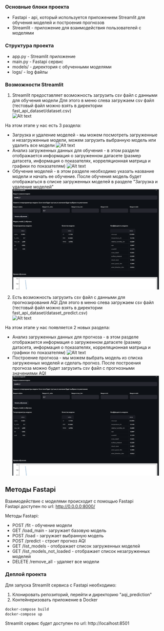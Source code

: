 ### Основные блоки проекта
* Fastapi - api, который используется приложением Streamlit для обучения моделей и построения прогнозов
* Streamlit - приложение для взаимодействия пользователей с моделями

### Структура проекта
* app.py - Streamlit приложение
* main.py - Fastapi сервис
* models/ - директория с обученными моделями
* logs/ - log файлы

### Возможности Streamlit
1. Streamlit предоставляет возможность загрузить csv файл с данными для обучения модели
Для этого в меню слева загружаем csv файл (тестовый файл можно взять в директории fast_api_dataset/dataset.csv)<br>
![Alt text](https://github.com/AI-YP-24-2-1/aqi_prediction/blob/main/images/load_train_data.png?raw=true)

На этом этапе у нас есть 3 раздела:
* Загрузка и удаление моделей - мы можем посмотреть загруженные и незагруженные модели, можем загрузить выбранную модель или удалить все модели
![Alt text](https://github.com/AI-YP-24-2-1/aqi_prediction/blob/main/images/loading_deleting_models.png?raw=true)
* Анализ загруженных данных для обучения - в этом разделе отображается информация о загруженном датасете (размер датасета, информация о показателях, корреляционная матрица и графики по показателям)
![Alt text](https://github.com/AI-YP-24-2-1/aqi_prediction/blob/main/images/train_data_analysis.png?raw=true)
* Обучение моделей - в этом разделе необходимо указать название модели и начать ее обучение. После обучения модель будет отображаться в списке загруженных моделей в разделе "Загрузка и удаление моделей"
![Alt text](https://github.com/AI-YP-24-2-1/aqi_prediction/blob/main/images/train_model.png?raw=true)

2. Есть возможность загрузить csv файл с данными для прогнозирования AQI
Для этого в меню слева загружаем csv файл (тестовый файл можно взять в директории fast_api_dataset/dataset_predict.csv)<br>
![Alt text](https://github.com/AI-YP-24-2-1/aqi_prediction/blob/main/images/load_prediction_data.png?raw=true)

На этом этапе у нас появляется 2 новых раздела:
* Анализ загруженных данных для прогноза - в этом разделе отображается информация о загруженном датасете (размер датасета, информация о показателях, корреляционная матрица и графики по показателям)
![Alt text](https://github.com/AI-YP-24-2-1/aqi_prediction/blob/main/images/forecast_data_analysis.png?raw=true)
* Построение прогноза - мы можем выбрать модель из списка загруженных моделей и сделать прогноз. После построения прогноза можно будет загрузить csv файл с прогнозными значениями AQI
![Alt text](https://github.com/AI-YP-24-2-1/aqi_prediction/blob/main/images/train_model.png?raw=true)

## Методы Fastapi
Взаимодействие с моделями происходит с помощью Fastapi<br>
Fastapi доступен по url: http://0.0.0.0:8000/

Методы Fastapi:<br>
* POST /fit - обучение модели 
* GET /load_main - загружает базовую модель
* POST /load - загружает выбранную модель
* POST /predict - строит прогноз AQI
* GET /list_models - отображает список загруженных моделей
* GET /list_models_not_loaded - отображает список незагруженных моделей
* DELETE /remove_all - удаляет все модели

### Деплой проекта
Для запуска Streamlit сервиса с Fastapi необходимо:
1. Клонировать репозиторий, перейти и директорию "aqi_prediction"
2. Контейнеризовать приложение в Docker
```
docker-compose build
docker-compose up
```

Streamlit сервис будет доступен по url: http://localhost:8501
